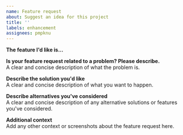 ```yaml
---
name: Feature request
about: Suggest an idea for this project
title: ''
labels: enhancement
assignees: pmpknu
---
```


**The feature I'd like is...**

**Is your feature request related to a problem? Please describe.** \
A clear and concise description of what the problem is.

**Describe the solution you'd like** \
A clear and concise description of what you want to happen.

**Describe alternatives you've considered** \
A clear and concise description of any alternative solutions or features you've considered.

**Additional context** \
Add any other context or screenshots about the feature request here.
